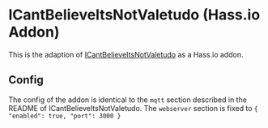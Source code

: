 # ICantBelieveItsNotValetudo (Hass.io Addon)

This is the adaption of [ICantBelieveItsNotValetudo](https://github.com/Hypfer/ICantBelieveItsNotValetudo) as a Hass.io addon.

## Config

The config of the addon is identical to the `mqtt` section described in the README of ICantBelieveItsNotValetudo.
The `webserver` section is fixed to `{ "enabled": true, "port": 3000 }`
